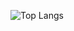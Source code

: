 ![Top Langs](https://github-readme-stats.vercel.app/api/top-langs/?username=danilobsilv&layout=compact)
